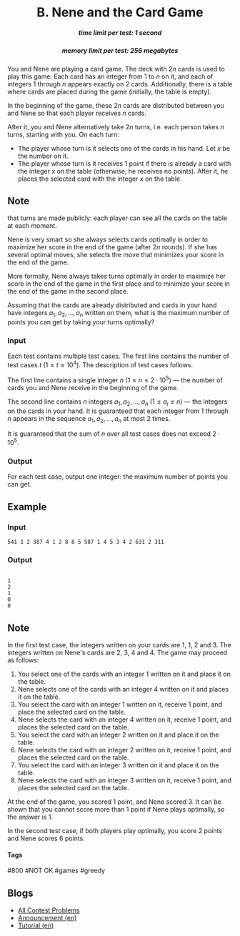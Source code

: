 <h1 style='text-align: center;'> B. Nene and the Card Game</h1>

<h5 style='text-align: center;'>time limit per test: 1 second</h5>
<h5 style='text-align: center;'>memory limit per test: 256 megabytes</h5>

You and Nene are playing a card game. The deck with $2n$ cards is used to play this game. Each card has an integer from $1$ to $n$ on it, and each of integers $1$ through $n$ appears exactly on $2$ cards. Additionally, there is a table where cards are placed during the game (initially, the table is empty).

In the beginning of the game, these $2n$ cards are distributed between you and Nene so that each player receives $n$ cards. 

After it, you and Nene alternatively take $2n$ turns, i.e. each person takes $n$ turns, starting with you. On each turn:

* The player whose turn is it selects one of the cards in his hand. Let $x$ be the number on it.
* The player whose turn is it receives $1$ point if there is already a card with the integer $x$ on the table (otherwise, he receives no points). After it, he places the selected card with the integer $x$ on the table.

## Note

 that turns are made publicly: each player can see all the cards on the table at each moment.

Nene is very smart so she always selects cards optimally in order to maximize her score in the end of the game (after $2n$ rounds). If she has several optimal moves, she selects the move that minimizes your score in the end of the game.

More formally, Nene always takes turns optimally in order to maximize her score in the end of the game in the first place and to minimize your score in the end of the game in the second place.

Assuming that the cards are already distributed and cards in your hand have integers $a_1, a_2, \ldots, a_n$ written on them, what is the maximum number of points you can get by taking your turns optimally?

### Input

Each test contains multiple test cases. The first line contains the number of test cases $t$ ($1 \le t \le 10^4$). The description of test cases follows.

The first line contains a single integer $n$ ($1 \le n \le 2 \cdot 10^5$) — the number of cards you and Nene receive in the beginning of the game.

The second line contains $n$ integers $a_1, a_2, \ldots, a_n$ ($1 \le a_i \le n$) — the integers on the cards in your hand. It is guaranteed that each integer from $1$ through $n$ appears in the sequence $a_1, a_2, \ldots, a_n$ at most $2$ times.

It is guaranteed that the sum of $n$ over all test cases does not exceed $2 \cdot 10^5$.

### Output

For each test case, output one integer: the maximum number of points you can get.

## Example

### Input


```text
541 1 2 387 4 1 2 8 8 5 587 1 4 5 3 4 2 631 2 311
```
### Output

```text

1
2
1
0
0

```
## Note

In the first test case, the integers written on your cards are $1$, $1$, $2$ and $3$. The integers written on Nene's cards are $2$, $3$, $4$ and $4$. The game may proceed as follows:

1. You select one of the cards with an integer $1$ written on it and place it on the table.
2. Nene selects one of the cards with an integer $4$ written on it and places it on the table.
3. You select the card with an integer $1$ written on it, receive $1$ point, and place the selected card on the table.
4. Nene selects the card with an integer $4$ written on it, receive $1$ point, and places the selected card on the table.
5. You select the card with an integer $2$ written on it and place it on the table.
6. Nene selects the card with an integer $2$ written on it, receive $1$ point, and places the selected card on the table.
7. You select the card with an integer $3$ written on it and place it on the table.
8. Nene selects the card with an integer $3$ written on it, receive $1$ point, and places the selected card on the table.

At the end of the game, you scored $1$ point, and Nene scored $3$. It can be shown that you cannot score more than $1$ point if Nene plays optimally, so the answer is $1$.

In the second test case, if both players play optimally, you score $2$ points and Nene scores $6$ points.



#### Tags 

#800 #NOT OK #games #greedy 

## Blogs
- [All Contest Problems](../Codeforces_Round_939_(Div._2).md)
- [Announcement (en)](../blogs/Announcement_(en).md)
- [Tutorial (en)](../blogs/Tutorial_(en).md)

